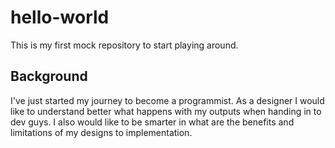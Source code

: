 # hello-world
This is my first mock repository to start playing around.

## Background
I've just started my journey to become a programmist. As a designer I would like to understand better what happens with my outputs when handing in to dev guys. I also would like to be smarter in what are the benefits and limitations of my designs to implementation.
